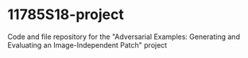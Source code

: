 # 11785S18-project
Code and file repository for the "Adversarial Examples: Generating and Evaluating an Image-Independent Patch" project

